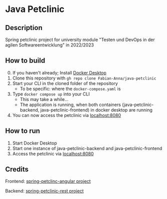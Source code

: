 # Java Petclinic
## Description
Spring petclinic project for university module "Testen und DevOps in der agilen Softwareentwicklung" in 2022/2023

## How to build
0. If you haven't already; Install [Docker Desktop](https://www.docker.com/products/docker-desktop/)
1. Clone this repository with `gh repo clone Fabian-Anna/java-petclinic`
2. Start your CLI in the cloned folder of the repository
    - To be specific: where the `docker-compose.yaml` is
3. Type `docker compose up` into your CLI
    - This may take a while...
    - The application is running, when both containers (java-petclinic-backend, java-petclinic-frontend) in docker desktop are running
4. You can now access the petclinic via [localhost:8080](http://localhost:8080/)

## How to run
1. Start Docker Desktop
2. Start one instance of java-petclinic-backend and java-petclinic-frontend
3. Access the petclinic via [localhost:8080](http://localhost:8080/)

## Credits
Frontend: [spring-petclinc-angular project](https://github.com/spring-petclinic/spring-petclinic-angular)

Backend: [spring-petclinic-rest project](https://github.com/spring-petclinic/spring-petclinic-rest)

